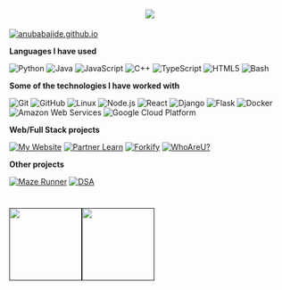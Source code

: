 <h1 align="center">
  <img src="https://github.com/anubabajide/anubabajide/raw/master/profile.gif"/>
</h1>

[![anubabajide.github.io](https://img.shields.io/badge/Aanu.B-Software_engineer-000000?style=for-the-badge&logo=ansible&logoColor=white)](https://anubabajide.github.io/)

**Languages I have used**

![Python](https://img.shields.io/badge/Python--000000?style=flat&logo=python)
![Java](https://img.shields.io/badge/Java--000000?style=flat&logo=java)
![JavaScript](https://img.shields.io/badge/JavaScript--000000?style=flat&logo=javascript)
![C++](https://img.shields.io/badge/C++--000000?style=flat&logo=C%2B%2B&logoColor=00599C)
![TypeScript](https://img.shields.io/badge/TypeScript--000000?style=flat&logo=typescript&logoColor=007ACC)
![HTML5](https://img.shields.io/badge/HTML5--000000?style=flat&logo=HTML5)
![Bash](https://img.shields.io/badge/Bash--000000?style=flat&logo=bash)

**Some of the technologies I have worked with**

![Git](https://img.shields.io/badge/Git--000000?style=flat&logo=git&logoColor=F05032)
![GitHub](https://img.shields.io/badge/GitHub--000000?style=flat&logo=github&logoColor=FFFFFF)
![Linux](https://img.shields.io/badge/Linux--000000?style=flat&logo=linux&logoColor=FCC624)
![Node.js](https://img.shields.io/badge/Node.js--000000?style=flat&logo=node.js&logoColor=339933)
![React](https://img.shields.io/badge/React--000000?style=flat&logo=React&logoColor=61DAFB)
![Django](https://img.shields.io/badge/Django--000000?style=flat&logo=Django)
![Flask](https://img.shields.io/badge/Flask--000000?style=flat&logo=Flask)
![Docker](https://img.shields.io/badge/Docker--000000?style=flat&logo=Docker)
![Amazon Web Services](https://img.shields.io/badge/AWS--000000?style=flat&logo=amazon)
![Google Cloud Platform](https://img.shields.io/badge/GCP--000000?style=flat&logo=google)

**Web/Full Stack projects**

[![My Website](https://img.shields.io/badge/🧬-&nbsp;&nbsp;My&nbsp;Website-000000?style=flat)](https://anubabajide.github.io)
[![Partner Learn](https://img.shields.io/badge/📗-&nbsp;&nbsp;PartnerLearn-000000?style=flat)](https://partner-learn.herokuapp.com/)
[![Forkify](https://img.shields.io/badge/🍽️-&nbsp;&nbsp;Forkify-000000?style=flat)](https://anubabajide.github.io/forkify)
[![WhoAreU?](https://img.shields.io/badge/💁-&nbsp;&nbsp;WhoAreU-000000?style=flat)](https://github.com/anubabajide/whoareu-flask)

**Other projects**

[![Maze Runner](https://img.shields.io/badge/🤖-&nbsp;&nbsp;MazeRunner-000000?style=flat)](https://github.com/anubabajide/Maze-Runner)
[![DSA](https://img.shields.io/badge/📚-&nbsp;&nbsp;Data_Structures_And_Algorithms-000000?style=flat)](https://github.com/anubabajide/Coding-Challenges)

<h1>
    <a href="">
        <img align="" height='130px' src="https://github-readme-stats.vercel.app/api?username=anubabajide&hide_title=true&show_icons=true&include_all_commits=true&line_height=21&bg_color=0,EC6C6C,FFD479,FFFC79,73FA79&theme=graywhite" /><img align="" height='130px' src="https://github-readme-stats.vercel.app/api/top-langs/?username=anubabajide&hide_title=true&layout=compact&bg_color=0,73FA79,73FDFF,7A81FF&theme=graywhite" />
    </a>
</h1>

